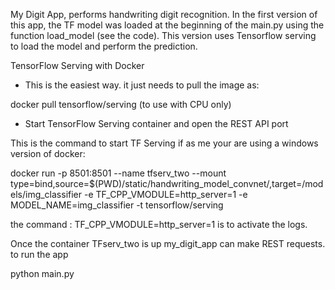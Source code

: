 My Digit App, performs handwriting digit recognition. 
In the first version of this app, the TF model was loaded at the beginning of the main.py using the function load_model (see the code). This version uses Tensorflow serving to load the model and perform the prediction.

TensorFlow Serving with Docker

- This is the easiest way. it just needs to pull the image as:

docker pull tensorflow/serving 
(to use with CPU only)

- Start TensorFlow Serving container and open the REST API port

This is the command to start TF Serving if as me your are using a windows version of docker:

docker run -p 8501:8501 --name tfserv_two --mount type=bind,source=$(PWD)/static/handwriting_model_convnet/,target=/models/img_classifier -e TF_CPP_VMODULE=http_server=1 -e  MODEL_NAME=img_classifier -t tensorflow/serving

the command :
TF_CPP_VMODULE=http_server=1 is to activate the logs.

Once the container TFserv_two is up  my_digit_app can make REST requests. 
to run the app 

python main.py
